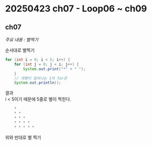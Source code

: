 # 20250423 ch07 - Loop06 ~ ch09

## ch07
_주요 내용 : 별찍기_

순서대로 별찍기
``` java
for (int i = 0; i < 5; i++) {
    for (int j = 0; j < i; j++) {
        System.out.print("*" + " ");              
    }
    // 개행이 일어나는 1차 for문
    System.out.println();                   

```
결과   
i < 5이기 때문에 5줄로 별이 찍힌다.
``` java
    *
    * *
    * * *
    * * * *
    * * * * *
```
위와 반대로 별 찍기
